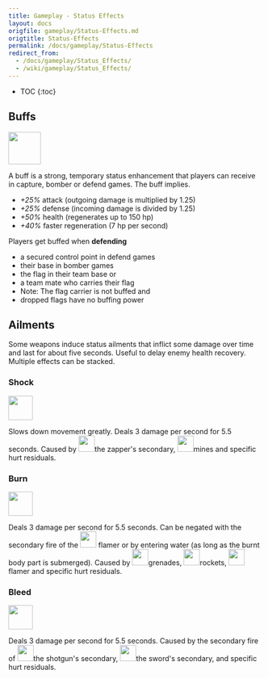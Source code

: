 ```yaml
---
title: Gameplay - Status Effects
layout: docs
origfile: gameplay/Status-Effects.md
origtitle: Status-Effects
permalink: /docs/gameplay/Status-Effects
redirect_from:
  - /docs/gameplay/Status_Effects/
  - /wiki/gameplay/Status_Effects/
---
```

* TOC
{:toc}
## Buffs
<img src="../images/icons/buff.png" width="64px"/>

A buff is a strong, temporary status enhancement that players can receive in capture, bomber or defend games. The buff implies.

- *+25%* attack (outgoing damage is multiplied by 1.25)
- *+25%* defense (incoming damage is divided by 1.25)
- *+50%* health (regenerates up to 150 hp)
- *+40%* faster regeneration (7 hp per second)

Players get buffed when **defending**

- a secured control point in defend games
- their base in bomber games
- the flag in their team base or
- a team mate who carries their flag
- Note: The flag carrier is not buffed and
- dropped flags have no buffing power

## Ailments
Some weapons induce status ailments that inflict some damage over time and last for about five seconds. Useful to delay enemy health recovery. Multiple effects can be stacked.

### Shock
<img src="../images/icons/shock.png" width="48px"/>

Slows down movement greatly. Deals 3 damage per second for 5.5 seconds. Caused by <img src="../images/weapons/zapper.png" width="32px"/>the zapper's secondary, <img src="../images/weapons/mine.png" width="32px"/>mines and specific hurt residuals.

### Burn
<img src="../images/icons/burn.png" width="48px"/>

Deals 3 damage per second for 5.5 seconds. Can be negated with the secondary fire of the <img src="../images/weapons/flamer.png" width="32px"/> flamer or by entering water (as long as the burnt body part is submerged). Caused by <img src="../images/weapons/grenade.png" width="32px"/>grenades, <img src="../images/weapons/rocket.png" width="32px"/>rockets, <img src="../images/weapons/flamer.png" width="32px"/>flamer and specific hurt residuals.

### Bleed
<img src="../images/icons/bleed.png" width="48px"/>

Deals 3 damage per second for 5.5 seconds. Caused by the secondary fire of <img src="../images/weapons/shotgun.png" width="32px"/>the shotgun's secondary, <img src="../images/weapons/sword.png" width="32px"/>the sword's secondary, and specific hurt residuals. 
